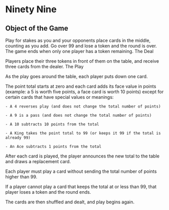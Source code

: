 # Ninety Nine

## Object of the Game

Play for stakes as you and your opponents place cards in the middle, counting as you add. Go over 99 and lose a token and the round is over. The game ends when only one player has a token remaining.
The Deal

Players place their three tokens in front of them on the table, and receive three cards from the dealer.
The Play

As the play goes around the table, each player puts down one card.

The point total starts at zero and each card adds its face value in points (example: a 5 is worth five points, a face card is worth 10 points) except for certain cards that have special values or meanings:

    - A 4 reverses play (and does not change the total number of points)

    - A 9 is a pass (and does not change the total number of points)

    - A 10 subtracts 10 points from the total

    - A King takes the point total to 99 (or keeps it 99 if the total is already 99)

    - An Ace subtracts 1 points from the total

After each card is played, the player announces the new total to the table and draws a replacement card.

Each player must play a card without sending the total number of points higher than 99.

If a player cannot play a card that keeps the total at or less than 99, that player loses a token and the round ends.

The cards are then shuffled and dealt, and play begins again.
